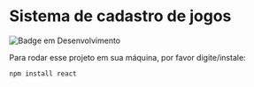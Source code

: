 <h1> Sistema de cadastro de jogos </h1>

![Badge em Desenvolvimento](http://img.shields.io/static/v1?label=STATUS&message=EM%20DESENVOLVIMENTO&color=GREEN&style=for-the-badge)

Para rodar esse projeto em sua máquina, por favor digite/instale:

```
npm install react
```
